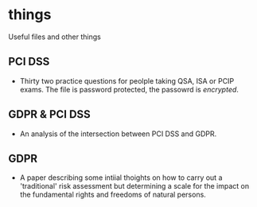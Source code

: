 # things
Useful files and other things
## PCI DSS
* Thirty two practice questions for peolple taking QSA, ISA or PCIP exams. The file is password protected, the passowrd is *encrypted*.
## GDPR & PCI DSS
* An analysis of the intersection between PCI DSS and GDPR.
## GDPR
* A paper describing some intiial thoights on how to carry out a 'traditional' risk assessment but determining a scale for the impact on the fundamental rights and freedoms of natural persons.

